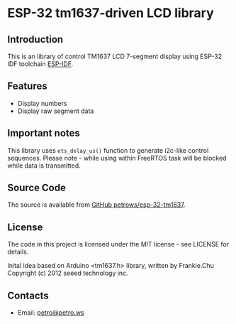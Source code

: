 # ESP-32 tm1637-driven LCD library

## Introduction

This is an library of control TM1637 LCD 7-segment display using ESP-32 IDF toolchain [ESP-IDF](https://github.com/espressif/esp-idf).

## Features

 * Display numbers
 * Display raw segment data
 
## Important notes

This library uses `ets_delay_us()` function to generate i2c-like control sequences. Please note - while using within FreeRTOS task will be blocked while data is transmitted. 

## Source Code

The source is available from [GitHub petrows/esp-32-tm1637](https://github.com/petrows/esp-32-tm1637).

## License

The code in this project is licensed under the MIT license - see LICENSE for details.

Inital idea based on Arduino <tm1637.h> library, written by Frankie.Chu Copyright (c) 2012 seeed technology inc.

## Contacts

 * Email: petro@petro.ws